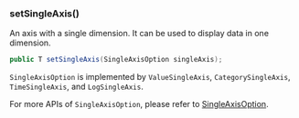 ### setSingleAxis()

An axis with a single dimension. It can be used to display data in one dimension.

```java
public T setSingleAxis(SingleAxisOption singleAxis);
```

`SingleAxisOption` is implemented by `ValueSingleAxis`, `CategorySingleAxis`, `TimeSingleAxis`, and `LogSingleAxis`.

For more APIs of `SingleAxisOption`, please refer to [SingleAxisOption](component-apis/single-axis-option).
